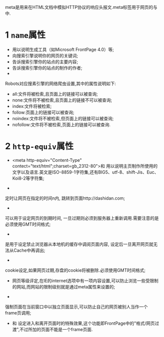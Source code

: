 <div class="jumbotron">
	<p>meta是用来在HTML文档中模拟HTTP协议的响应头报文.meta标签用于网页的<head>与</head>中.</p>
</div>

1 `name`属性
===

- <meta name="Generator" contect="">用以说明生成工具（如Microsoft FrontPage 4.0）等;
- <meta name="KEYWords" contect="">向搜索引擎说明你的网页的关键词;
- <meta name="DEscription" contect="">告诉搜索引擎你的站点的主要内容;
- <meta name="Author" contect="你的姓名">告诉搜索引擎你的站点的制作的作者;
- <meta name="Robots" contect= "all|none|index|noindex|follow|nofollow">

Robots对应搜素引擎的网络爬虫设置,其中的属性说明如下:

- all:文件将被检索,且页面上的链接可以被查询;
- none:文件将不被检索,且页面上的链接不可以被查询;
- index:文件将被检索;
- follow:页面上的链接可以被查询;
- noindex:文件将不被检索,但页面上的链接可以被查询;
- nofollow:文件将不被检索,页面上的链接可以被查询.


2 `http-equiv`属性
===

- <meta http-equiv="Content-Type" contect="text/html";charset=gb_2312-80">和<meta http-equiv="Content-Language" contect="zh-CN">
用以说明主页制作所使用的文字以及语言.英文是ISO-8859-1字符集,还有BIG5、utf-8、shift-Jis、Euc、Koi8-2等字符集;

- <meta http-equiv="Refresh" contect="n;url=http://dashidan.com">
定时让网页在指定的时间n内, 跳转到页面http://dashidan.com;

- <meta http-equiv="Expires" contect="Mon,12 May 2001 00:20:00 GMT">
可以用于设定网页的到期时间, 一旦过期则必须到服务器上重新调用.需要注意的是必须使用GMT时间格式;

- <meta http-equiv="Pragma" contect="no-cache">
是用于设定禁止浏览器从本地机的缓存中调阅页面内容, 设定后一旦离开网页就无法从Cache中再调出;

- <meta http-equiv="set-cookie" contect="Mon,12 May 2001 00:20:00 GMT">
cookie设定,如果网页过期,存盘的cookie将被删除.必须使用GMT时间格式;

- <meta http-equiv="Pics-label" contect=""> 网页等级评定,在IE的internet选项中有一项内容设置,可以防止浏览一些受限制的网站,而网站的限制级别就是通过meta属性来设置的;

- <meta http-equiv="windows-Target" contect="_top">
强制页面在当前窗口中以独立页面显示,可以防止自己的网页被别人当作一个frame页调用; 

- <meta http-equiv="Page-Enter" contect="revealTrans(duration=10,transtion= 50)">和<meta http-equiv="Page-Exit" contect="revealTrans(duration=20,transtion=6)">
设定进入和离开页面时的特殊效果,这个功能即FrontPage中的"格式/网页过渡",不过所加的页面不能是一个frame页面.